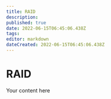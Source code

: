 ```yaml
---
title: RAID
description: 
published: true
date: 2022-06-15T06:45:06.438Z
tags: 
editor: markdown
dateCreated: 2022-06-15T06:45:06.438Z
---
```


# RAID
Your content here